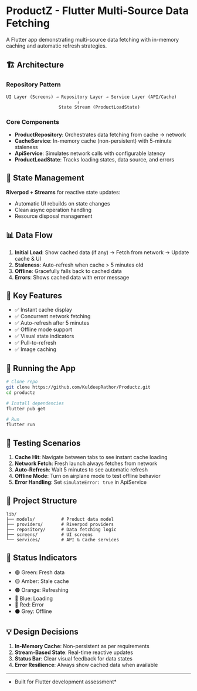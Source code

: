 # ProductZ - Flutter Multi-Source Data Fetching

A Flutter app demonstrating multi-source data fetching with in-memory caching and automatic refresh strategies.

## 🏗️ Architecture

### Repository Pattern

```
UI Layer (Screens) → Repository Layer → Service Layer (API/Cache)
                           ↓
                    State Stream (ProductLoadState)
```

### Core Components

- **ProductRepository**: Orchestrates data fetching from cache → network
- **CacheService**: In-memory cache (non-persistent) with 5-minute staleness
- **ApiService**: Simulates network calls with configurable latency
- **ProductLoadState**: Tracks loading states, data source, and errors

## 🔄 State Management

**Riverpod + Streams** for reactive state updates:

- Automatic UI rebuilds on state changes
- Clean async operation handling
- Resource disposal management

## 📊 Data Flow

1. **Initial Load**: Show cached data (if any) → Fetch from network → Update cache & UI
2. **Staleness**: Auto-refresh when cache > 5 minutes old
3. **Offline**: Gracefully falls back to cached data
4. **Errors**: Shows cached data with error message

## 🎯 Key Features

- ✅ Instant cache display
- ✅ Concurrent network fetching
- ✅ Auto-refresh after 5 minutes
- ✅ Offline mode support
- ✅ Visual state indicators
- ✅ Pull-to-refresh
- ✅ Image caching

## 🚀 Running the App

```bash
# Clone repo
git clone https://github.com/KuldeepRathor/Productz.git
cd productz

# Install dependencies
flutter pub get

# Run
flutter run
```

## 🧪 Testing Scenarios

1. **Cache Hit**: Navigate between tabs to see instant cache loading
2. **Network Fetch**: Fresh launch always fetches from network
3. **Auto-Refresh**: Wait 5 minutes to see automatic refresh
4. **Offline Mode**: Turn on airplane mode to test offline behavior
5. **Error Handling**: Set `simulateError: true` in ApiService

## 📁 Project Structure

```
lib/
├── models/          # Product data model
├── providers/       # Riverpod providers
├── repository/      # Data fetching logic
├── screens/         # UI screens
└── services/        # API & Cache services
```

## 🎨 Status Indicators

- 🟢 Green: Fresh data
- 🟡 Amber: Stale cache
- 🟠 Orange: Refreshing
- 🔵 Blue: Loading
- 🔴 Red: Error
- ⚫ Grey: Offline

## 💡 Design Decisions

1. **In-Memory Cache**: Non-persistent as per requirements
2. **Stream-Based State**: Real-time reactive updates
3. **Status Bar**: Clear visual feedback for data states
4. **Error Resilience**: Always show cached data when available

---

*  Built for Flutter development assessment*

